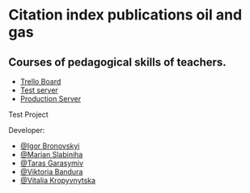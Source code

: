 # Citation index publications oil and gas

## Courses of pedagogical skills of teachers.

- [Trello Board](https://trello.com/b/YlBhoplQ/-)
- [Test server](https://ide.c9.io/brunif/cipog)
- [Production Server](https://obscure-dawn-4637.herokuapp.com/)

Test Project

Developer:
- [@Igor Bronovskyi](https://github.com/BrunIF)
- [@Marian Slabiniha](https://github.com/mslabinoha)
- [@Taras Garasymiv](https://github.com/Tarikksm)
- [@Viktoria Bandura](https://github.com/VikaBandura)
- [@Vitalia Kropyvnytska](https://github.com/kropyvnytska)
